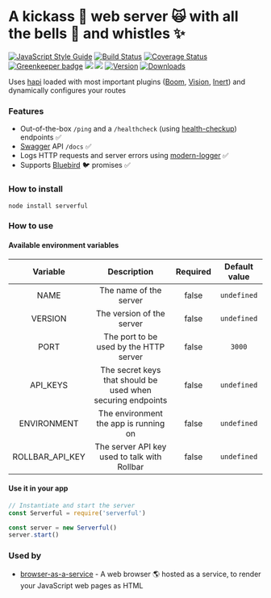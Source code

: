 # A kickass :muscle: web server :scream_cat: with all the bells :bell: and whistles :sparkles:

[![JavaScript Style Guide](https://img.shields.io/badge/code%20style-standard-brightgreen.svg)](http://standardjs.com/)
[![Build Status](https://travis-ci.org/hfreire/serverful.svg?branch=master)](https://travis-ci.org/hfreire/serverful)
[![Coverage Status](https://coveralls.io/repos/github/hfreire/serverful/badge.svg?branch=master)](https://coveralls.io/github/hfreire/serverful?branch=master)
[![Greenkeeper badge](https://badges.greenkeeper.io/hfreire/serverful.svg)](https://greenkeeper.io/)
[![](https://img.shields.io/github/release/hfreire/serverful.svg)](https://github.com/hfreire/serverful/releases)
[![](https://img.shields.io/badge/license-MIT-blue.svg)](LICENSE)
[![Version](https://img.shields.io/npm/v/serverful.svg)](https://www.npmjs.com/package/serverful)
[![Downloads](https://img.shields.io/npm/dt/serverful.svg)](https://www.npmjs.com/package/serverful) 

Uses [hapi](https://github.com/hapijs/hapijs) loaded with most important plugins ([Boom](https://github.com/hapijs/boom), [Vision](https://github.com/hapijs/vision), [Inert](https://github.com/hapijs/inert)) and dynamically configures your routes

### Features
* Out-of-the-box `/ping` and a `/healthcheck` (using [health-checkup](https://github.com/hfreire/health-checkup)) endpoints :white_check_mark:
* [Swagger](http://swagger.io) API `/docs` :white_check_mark: 
* Logs HTTP requests and server errors using [modern-logger](https://github.com/hfreire/modern-logger) :white_check_mark:
* Supports [Bluebird](https://github.com/petkaantonov/bluebird) :bird: promises :white_check_mark:

### How to install
```
node install serverful
```

### How to use

#### Available environment variables
Variable | Description | Required | Default value
:---:|:---:|:---:|:---:
NAME | The name of the server | false | `undefined`
VERSION | The version of the server | false | `undefined`
PORT | The port to be used by the HTTP server | false | `3000`
API_KEYS | The secret keys that should be used when securing endpoints | false | `undefined`
ENVIRONMENT | The environment the app is running on | false | `undefined`
ROLLBAR_API_KEY | The server API key used to talk with Rollbar | false | `undefined`

#### Use it in your app
```javascript
// Instantiate and start the server
const Serverful = require('serverful')

const server = new Serverful()
server.start()
```

### Used by
* [browser-as-a-service](https://github.com/hfreire/browser-as-a-service) - A web browser :earth_americas: hosted as a service, to render your JavaScript web pages as HTML
